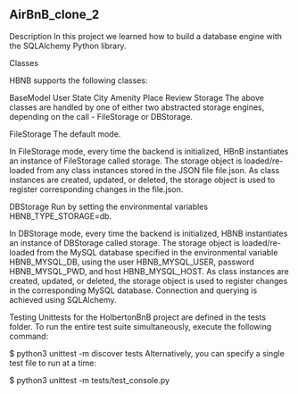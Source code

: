 ## AirBnB_clone_2

Description
In this project we learned how to build a database engine with the SQLAlchemy Python library.


Classes

HBNB supports the following classes:

BaseModel
User
State
City
Amenity
Place
Review
Storage
The above classes are handled by one of either two abstracted storage engines, depending on the call - FileStorage or DBStorage.

FileStorage
The default mode.

In FileStorage mode, every time the backend is initialized, HBnB instantiates an instance of FileStorage called storage. The storage object is loaded/re-loaded from any class instances stored in the JSON file file.json. As class instances are created, updated, or deleted, the storage object is used to register corresponding changes in the file.json.

DBStorage
Run by setting the environmental variables HBNB_TYPE_STORAGE=db.

In DBStorage mode, every time the backend is initialized, HBNB instantiates an instance of DBStorage called storage. The storage object is loaded/re-loaded from the MySQL database specified in the environmental variable HBNB_MYSQL_DB, using the user HBNB_MYSQL_USER, password HBNB_MYSQL_PWD, and host HBNB_MYSQL_HOST. As class instances are created, updated, or deleted, the storage object is used to register changes in the corresponding MySQL database. Connection and querying is achieved using SQLAlchemy.

Testing
Unittests for the HolbertonBnB project are defined in the tests folder. To run the entire test suite simultaneously, execute the following command:

$ python3 unittest -m discover tests
Alternatively, you can specify a single test file to run at a time:

$ python3 unittest -m tests/test_console.py
